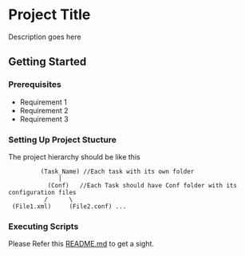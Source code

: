 # Project Title
Description goes here
## Getting Started
### Prerequisites
* Requirement 1
* Requirement 2
* Requirement 3
### Setting Up Project Stucture
The project hierarchy should be like this
```
         (Task_Name) //Each task with its own folder
              |
           (Conf)   //Each Task should have Conf folder with its configuration files
          /      \
 (File1.xml)     (File2.conf) ...
```
### Executing Scripts
Please Refer this [README.md](https://github.com/asfar95/new-repository/blob/master/Task1/README.md) to get a sight.

  
